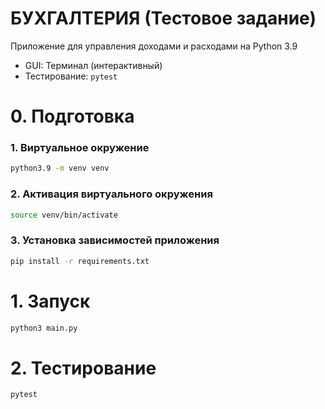 # БУХГАЛТЕРИЯ (Тестовое задание)

Приложение для управления доходами и расходами на Python 3.9

* GUI: Терминал (интерактивный)
* Тестирование: `pytest`

# 0. Подготовка
### 1. Виртуальное окружение
```bash
python3.9 -m venv venv
```

### 2. Активация виртуального окружения
```bash
source venv/bin/activate
```

### 3. Установка зависимостей приложения
```bash
pip install -r requirements.txt
```

# 1. Запуск
```bash
python3 main.py
```

# 2. Тестирование
```bash
pytest
```

